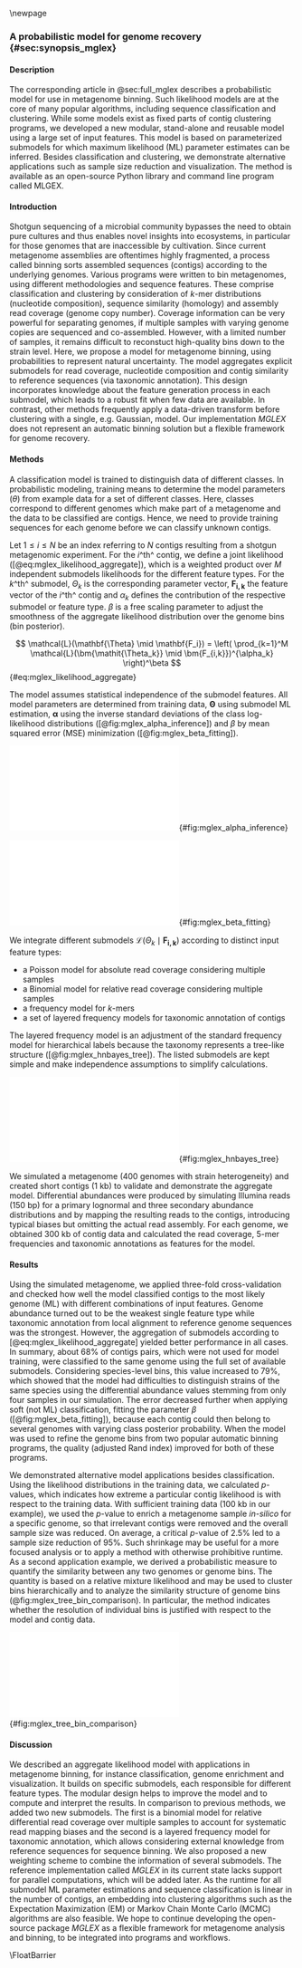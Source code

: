 \newpage

### A probabilistic model for genome recovery {#sec:synopsis_mglex}

#### Description

The corresponding article in @sec:full_mglex describes a probabilistic model for use in metagenome binning. Such likelihood models are at the core of many popular algorithms, including sequence classification and clustering. While some models exist as fixed parts of contig clustering programs, we developed a new modular, stand-alone and reusable model using a large set of input features. This model is based on parameterized submodels for which maximum likelihood (ML) parameter estimates can be inferred. Besides classification and clustering, we demonstrate alternative applications such as sample size reduction and visualization. The method is available as an open-source Python library and command line program called MLGEX.

#### Introduction

Shotgun sequencing of a microbial community bypasses the need to obtain pure cultures and thus enables novel insights into ecosystems, in particular for those genomes that are inaccessible by cultivation. Since current metagenome assemblies are oftentimes highly fragmented, a process called binning sorts assembled sequences (contigs) according to the underlying genomes. Various programs were written to bin metagenomes, using different methodologies and sequence features. These comprise classification and clustering by consideration of $k$-mer distributions (nucleotide composition), sequence similarity (homology) and assembly read coverage (genome copy number). Coverage information can be very powerful for separating genomes, if multiple samples with varying genome copies are sequenced and co-assembled. However, with a limited number of samples, it remains difficult to reconstuct high-quality bins down to the strain level. Here, we propose a model for metagenome binning, using probabilities to represent natural uncertainty. The model aggregates explicit submodels for read coverage, nucleotide composition and contig similarity to reference sequences (via taxonomic annotation). This design incorporates knowledge about the feature generation process in each submodel, which leads to a robust fit when few data are available. In contrast, other methods frequently apply a data-driven transform before clustering with a single, e.g. Gaussian, model. Our implementation *MGLEX* does not represent an automatic binning solution but a flexible framework for genome recovery.

#### Methods

A classification model is trained to distinguish data of different classes. In probabilistic modeling, training means to determine the model parameters ($\theta$) from example data for a set of different classes. Here, classes correspond to different genomes which make part of a metagenome and the data to be classified are contigs. Hence, we need to provide training sequences for each genome before we can classify unknown contigs.

Let $1\le i\le N$ be an index referring to $N$ contigs resulting from a shotgun metagenomic experiment. For the $i$^th^ contig, we define a joint likelihood ([@eq:mglex_likelihood_aggregate]), which is a weighted product over $M$ independent submodels likelihoods for the different feature types. For the $k$^th^ submodel, $\bm{\mathit{\Theta_k}}$ is the corresponding parameter vector, $\bm{F_{i,k}}$ the feature vector of the $i$^th^ contig and $\alpha_k$ defines the contribution of the respective submodel or feature type. $\beta$ is a free scaling parameter to adjust the smoothness of the aggregate likelihood distribution over the genome bins (bin posterior).

$$
\mathcal{L}(\mathbf{\Theta} \mid \mathbf{F_i})
= \left( \prod_{k=1}^M \mathcal{L}(\bm{\mathit{\Theta_k}} \mid \bm{F_{i,k}})^{\alpha_k} \right)^\beta
$$ {#eq:mglex_likelihood_aggregate}

The model assumes statistical independence of the submodel features. All model parameters are determined from training data, $\mathbf{\Theta}$ using submodel ML estimation, $\bm \alpha$ using the inverse standard deviations of the class log-likelihood distributions ([@fig:mglex_alpha_inference]) and $\beta$ by mean squared error (MSE) minimization ([@fig:mglex_beta_fitting]).

![Procedure for determination of \$\\alpha_k\$ for each submodel. The figure shows a schematic for a single genome and two submodels. The genome's contig log-likelihood distribution is scaled to a standard deviation of one before adding the term in the aggregate model.](figure/publication_mglex/main_alpha-inference.pdf "Submodel weighting using $\alpha_k$"){#fig:mglex_alpha_inference}

![Model training (err) and test error (Err) as a function of \$\\beta\$ for the complete aggregate model including all submodels and feature types. The solid curve shows the average and the colored shading the standard deviation of the three partitions in cross-validation. The corresponding optimal values for \$\\beta\$ are marked by black dots and vertical lines. The minimum average training error is 0.238 (\$\\beta=2.85\$) and test error is 0.279 at \$\\beta=1.65\$.](figure/publication_mglex/main_beta-fitting.pdf "Training and test error as a function of $\beta$"){#fig:mglex_beta_fitting}

We integrate different submodels $\mathcal{L}(\bm{\mathit{\Theta_k}} \mid \bm{F_{i,k}})$ according to distinct input feature types:

* a Poisson model for absolute read coverage considering multiple samples
* a Binomial model for relative read coverage considering multiple samples
* a frequency model for $k$-mers
* a set of layered frequency models for taxonomic annotation of contigs

The layered frequency model is an adjustment of the standard frequency model for hierarchical labels because the taxonomy represents a tree-like structure ([@fig:mglex_hnbayes_tree]). The listed submodels are kept simple and make independence assumptions to simplify calculations.

![Taxonomy stucture simplified to four levels and eight nodes. A full taxonomy may consist of thousands of nodes. Each taxonomy level uses a frequency model which is assumed independent of the remaining levels.](figure/publication_mglex/main_tree.pdf "Simplified taxonomy"){#fig:mglex_hnbayes_tree}

We simulated a metagenome (400 genomes with strain heterogeneity) and created short contigs (1 kb) to validate and demonstrate the aggregate model. Differential abundances were produced by simulating Illumina reads (150 bp) for a primary lognormal and three secondary abundance distributions and by mapping the resulting reads to the contigs, introducing typical biases but omitting the actual read assembly. For each genome, we obtained 300 kb of contig data and calculated the read coverage, $5$-mer frequencies and taxonomic annotations as features for the model.

#### Results

Using the simulated metagenome, we applied three-fold cross-validation and checked how well the model classified contigs to the most likely genome (ML) with different combinations of input features. Genome abundance turned out to be the weakest single feature type while taxonomic annotation from local alignment to reference genome sequences was the strongest. However, the aggregation of submodels according to [@eq:mglex_likelihood_aggregate] yielded better performance in all cases. In summary, about 68% of contigs pairs, which were not used for model training, were classified to the same genome using the full set of available submodels. Considering species-level bins, this value increased to 79%, which showed that the model had difficulties to distinguish strains of the same species using the differential abundance values stemming from only four samples in our simulation. The error decreased further when applying soft (not ML) classification, fitting the parameter $\beta$ ([@fig:mglex_beta_fitting]), because each contig could then belong to several genomes with varying class posterior probability. When the model was used to refine the genome bins from two popular automatic binning programs, the quality (adjusted Rand index) improved for both of these programs.

We demonstrated alternative model applications besides classification. Using the likelihood distributions in the training data, we calculated *p*-values, which indicates how extreme a particular contig likelihood is with respect to the training data. With sufficient training data (100 kb in our example), we used the *p*-value to enrich a metagenome sample *in-silico* for a specific genome, so that irrelevant contigs were removed and the overall sample size was reduced. On average, a critical *p*-value of 2.5% led to a sample size reduction of 95%. Such shrinkage may be useful for a more focused analysis or to apply a method with otherwise prohibitive runtime. As a second application example, we derived a probabilistic measure to quantify the similarity between any two genomes or genome bins. The quantity is based on a relative mixture likelihood and may be used to cluster bins hierarchically and to analyze the similarity structure of genome bins (@fig:mglex_tree_bin_comparison). In particular, the method indicates whether the resolution of individual bins is justified with respect to the model and contig data.

![Average linkage clustering of a random subset of 50 out of 400 genomes using probabilistic distances to analyze bin resolution. This example compares the left (blue) tree, which was constructed only with nucleotide composition and taxonomic annotations, with the right (red) tree, which uses all available features. The tip labels were shortened to fit into the figure. The similarity axis is scaled logarithmically to focus on values close to one. Bins which are more than 50\\% similar branch in the outermost ring whereas highly dissimilar bins branch close to the center. ](figure/publication_mglex/main_bin-similarity.pdf "Average linkage clustering of genomes using probabilistic distances"){#fig:mglex_tree_bin_comparison}

#### Discussion

We described an aggregate likelihood model with applications in metagenome binning, for instance classification, genome enrichment and visualization. It builds on specific submodels, each responsible for different feature types. The modular design helps to improve the model and to compute and interpret the results. In comparison to previous methods, we added two new submodels. The first is a binomial model for relative differential read coverage over multiple samples to account for systematic read mapping biases and the second is a layered frequency model for taxonomic annotation, which allows considering external knowledge from reference sequences for sequence binning. We also proposed a new weighting scheme to combine the information of several submodels. The reference implementation called *MGLEX* in its current state lacks support for parallel computations, which will be added later. As the runtime for all submodel ML parameter estimations and sequence classification is linear in the number of contigs, an embedding into clustering algorithms such as the Expectation Maximization (EM) or Markov Chain Monte Carlo (MCMC) algorithms are also feasible. We hope to continue developing the open-source package *MGLEX* as a flexible framework for metagenome analysis and binning, to be integrated into programs and workflows.

\FloatBarrier
